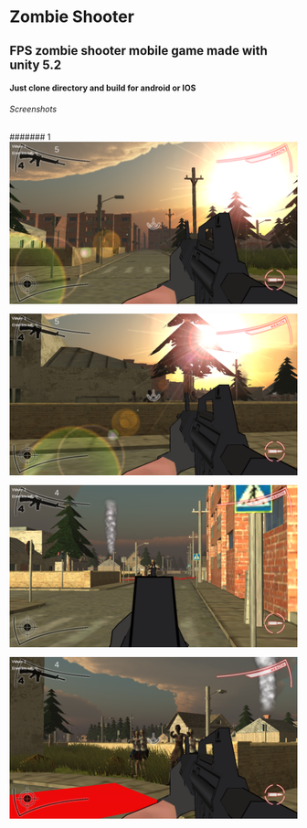Zombie Shooter
==============================================

## FPS zombie shooter mobile game made with unity 5.2
#### Just clone directory and build for android or IOS

###### Screenshots

####### 1
![Screenshot](Screenshots/Screenshot_1.png)

![Screenshot](Screenshots/Screenshot_2.png)

![Screenshot](Screenshots/Screenshot_3.png)

![Screenshot](Screenshots/Screenshot_4.png)


